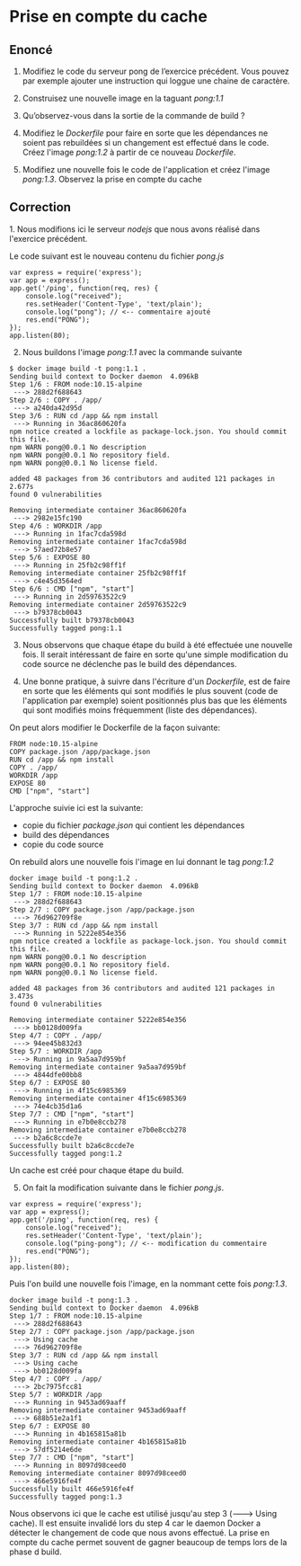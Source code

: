 # Prise en compte du cache

## Enoncé

1. Modifiez le code du serveur pong de l’exercice précédent. Vous pouvez par exemple ajouter une instruction qui loggue une chaine de caractère.

2. Construisez une nouvelle image en la taguant *pong:1.1*

3. Qu’observez-vous dans la sortie de la commande de build ?

4. Modifiez le *Dockerfile* pour faire en sorte que les dépendances ne soient pas rebuildées si un changement est effectué dans le code. Créez l'image *pong:1.2* à partir de ce nouveau *Dockerfile*.

5. Modifiez une nouvelle fois le code de l'application et créez l'image *pong:1.3*. Observez la prise en compte du cache

## Correction

1. Nous modifions ici le serveur *nodejs* que nous avons réalisé dans l'exercice précédent.

Le code suivant est le nouveau contenu du fichier *pong.js*

```
var express = require('express');
var app = express();
app.get('/ping', function(req, res) {
    console.log("received");
    res.setHeader('Content-Type', 'text/plain');
    console.log("pong"); // <-- commentaire ajouté
    res.end("PONG");
});
app.listen(80);
```

2. Nous buildons l'image *pong:1.1* avec la commande suivante

```
$ docker image build -t pong:1.1 .
Sending build context to Docker daemon  4.096kB
Step 1/6 : FROM node:10.15-alpine
 ---> 288d2f688643
Step 2/6 : COPY . /app/
 ---> a240da42d95d
Step 3/6 : RUN cd /app && npm install
 ---> Running in 36ac860620fa
npm notice created a lockfile as package-lock.json. You should commit this file.
npm WARN pong@0.0.1 No description
npm WARN pong@0.0.1 No repository field.
npm WARN pong@0.0.1 No license field.

added 48 packages from 36 contributors and audited 121 packages in 2.677s
found 0 vulnerabilities

Removing intermediate container 36ac860620fa
 ---> 2982e15fc190
Step 4/6 : WORKDIR /app
 ---> Running in 1fac7cda598d
Removing intermediate container 1fac7cda598d
 ---> 57aed72b8e57
Step 5/6 : EXPOSE 80
 ---> Running in 25fb2c98ff1f
Removing intermediate container 25fb2c98ff1f
 ---> c4e45d3564ed
Step 6/6 : CMD ["npm", "start"]
 ---> Running in 2d59763522c9
Removing intermediate container 2d59763522c9
 ---> b79378cb0043
Successfully built b79378cb0043
Successfully tagged pong:1.1
```

3. Nous observons que chaque étape du build à été effectuée une nouvelle fois.
Il serait intéressant de faire en sorte qu'une simple modification du code source ne déclenche pas le build des dépendances.

4. Une bonne pratique, à suivre dans l'écriture d'un *Dockerfile*, est de faire en sorte que les éléments qui sont modifiés le plus souvent (code de l'application par exemple) soient positionnés plus bas que les éléments qui sont modifiés moins fréquemment (liste des dépendances).

On peut alors modifier le Dockerfile de la façon suivante:

```
FROM node:10.15-alpine
COPY package.json /app/package.json
RUN cd /app && npm install
COPY . /app/
WORKDIR /app
EXPOSE 80
CMD ["npm", "start"]
```

L'approche suivie ici est la suivante:
- copie du fichier *package.json* qui contient les dépendances
- build des dépendances
- copie du code source

On rebuild alors une nouvelle fois l'image en lui donnant le tag *pong:1.2*

```
docker image build -t pong:1.2 .
Sending build context to Docker daemon  4.096kB
Step 1/7 : FROM node:10.15-alpine
 ---> 288d2f688643
Step 2/7 : COPY package.json /app/package.json
 ---> 76d962709f8e
Step 3/7 : RUN cd /app && npm install
 ---> Running in 5222e854e356
npm notice created a lockfile as package-lock.json. You should commit this file.
npm WARN pong@0.0.1 No description
npm WARN pong@0.0.1 No repository field.
npm WARN pong@0.0.1 No license field.

added 48 packages from 36 contributors and audited 121 packages in 3.473s
found 0 vulnerabilities

Removing intermediate container 5222e854e356
 ---> bb0128d009fa
Step 4/7 : COPY . /app/
 ---> 94ee45b832d3
Step 5/7 : WORKDIR /app
 ---> Running in 9a5aa7d959bf
Removing intermediate container 9a5aa7d959bf
 ---> 4844dfe00bb8
Step 6/7 : EXPOSE 80
 ---> Running in 4f15c6985369
Removing intermediate container 4f15c6985369
 ---> 74e4cb35d1a6
Step 7/7 : CMD ["npm", "start"]
 ---> Running in e7b0e8ccb278
Removing intermediate container e7b0e8ccb278
 ---> b2a6c8ccde7e
Successfully built b2a6c8ccde7e
Successfully tagged pong:1.2
```

Un cache est créé pour chaque étape du build.

5. On fait la modification suivante dans le fichier *pong.js*.

```
var express = require('express');
var app = express();
app.get('/ping', function(req, res) {
    console.log("received");
    res.setHeader('Content-Type', 'text/plain');
    console.log("ping-pong"); // <-- modification du commentaire
    res.end("PONG");
});
app.listen(80);
```

Puis l'on build une nouvelle fois l'image, en la nommant cette fois *pong:1.3*.

```
docker image build -t pong:1.3 .
Sending build context to Docker daemon  4.096kB
Step 1/7 : FROM node:10.15-alpine
 ---> 288d2f688643
Step 2/7 : COPY package.json /app/package.json
 ---> Using cache
 ---> 76d962709f8e
Step 3/7 : RUN cd /app && npm install
 ---> Using cache
 ---> bb0128d009fa
Step 4/7 : COPY . /app/
 ---> 2bc7975fcc81
Step 5/7 : WORKDIR /app
 ---> Running in 9453ad69aaff
Removing intermediate container 9453ad69aaff
 ---> 688b51e2a1f1
Step 6/7 : EXPOSE 80
 ---> Running in 4b165815a81b
Removing intermediate container 4b165815a81b
 ---> 57df5214e6de
Step 7/7 : CMD ["npm", "start"]
 ---> Running in 8097d98ceed0
Removing intermediate container 8097d98ceed0
 ---> 466e5916fe4f
Successfully built 466e5916fe4f
Successfully tagged pong:1.3
```

Nous observons ici que le cache est utilisé jusqu'au step 3 (---> Using cache). Il est ensuite invalidé lors du step 4 car le daemon Docker a détecter le changement de code que nous avons effectué. La prise en compte du cache permet souvent de gagner beaucoup de temps lors de la phase d build.
